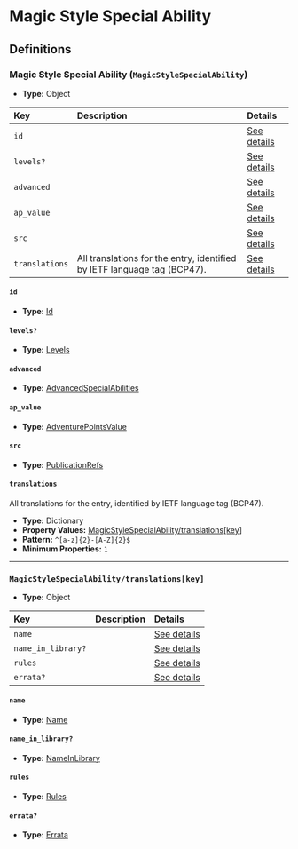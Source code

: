 # Magic Style Special Ability

## Definitions

### <a name="MagicStyleSpecialAbility"></a> Magic Style Special Ability (`MagicStyleSpecialAbility`)

- **Type:** Object

Key | Description | Details
:-- | :-- | :--
`id` |  | <a href="#MagicStyleSpecialAbility/id">See details</a>
`levels?` |  | <a href="#MagicStyleSpecialAbility/levels">See details</a>
`advanced` |  | <a href="#MagicStyleSpecialAbility/advanced">See details</a>
`ap_value` |  | <a href="#MagicStyleSpecialAbility/ap_value">See details</a>
`src` |  | <a href="#MagicStyleSpecialAbility/src">See details</a>
`translations` | All translations for the entry, identified by IETF language tag (BCP47). | <a href="#MagicStyleSpecialAbility/translations">See details</a>

#### <a name="MagicStyleSpecialAbility/id"></a> `id`

- **Type:** <a href="#Id">Id</a>

#### <a name="MagicStyleSpecialAbility/levels"></a> `levels?`

- **Type:** <a href="#Levels">Levels</a>

#### <a name="MagicStyleSpecialAbility/advanced"></a> `advanced`

- **Type:** <a href="#AdvancedSpecialAbilities">AdvancedSpecialAbilities</a>

#### <a name="MagicStyleSpecialAbility/ap_value"></a> `ap_value`

- **Type:** <a href="#AdventurePointsValue">AdventurePointsValue</a>

#### <a name="MagicStyleSpecialAbility/src"></a> `src`

- **Type:** <a href="../source/_PublicationRef.md#PublicationRefs">PublicationRefs</a>

#### <a name="MagicStyleSpecialAbility/translations"></a> `translations`

All translations for the entry, identified by IETF language tag (BCP47).

- **Type:** Dictionary
- **Property Values:** <a href="#MagicStyleSpecialAbility/translations[key]">MagicStyleSpecialAbility/translations[key]</a>
- **Pattern:** `^[a-z]{2}-[A-Z]{2}$`
- **Minimum Properties:** `1`

---

### <a name="MagicStyleSpecialAbility/translations[key]"></a> `MagicStyleSpecialAbility/translations[key]`

- **Type:** Object

Key | Description | Details
:-- | :-- | :--
`name` |  | <a href="#MagicStyleSpecialAbility/translations[key]/name">See details</a>
`name_in_library?` |  | <a href="#MagicStyleSpecialAbility/translations[key]/name_in_library">See details</a>
`rules` |  | <a href="#MagicStyleSpecialAbility/translations[key]/rules">See details</a>
`errata?` |  | <a href="#MagicStyleSpecialAbility/translations[key]/errata">See details</a>

#### <a name="MagicStyleSpecialAbility/translations[key]/name"></a> `name`

- **Type:** <a href="#Name">Name</a>

#### <a name="MagicStyleSpecialAbility/translations[key]/name_in_library"></a> `name_in_library?`

- **Type:** <a href="#NameInLibrary">NameInLibrary</a>

#### <a name="MagicStyleSpecialAbility/translations[key]/rules"></a> `rules`

- **Type:** <a href="#Rules">Rules</a>

#### <a name="MagicStyleSpecialAbility/translations[key]/errata"></a> `errata?`

- **Type:** <a href="../source/_Erratum.md#Errata">Errata</a>
